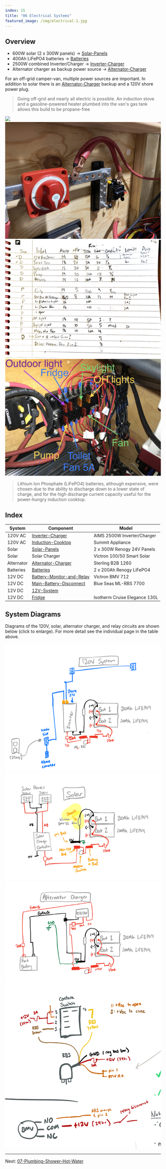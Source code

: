 ```yaml
---
index: 15
title: "06 Electrical Systems"
featured_image: /img/electrical-1.jpg
---
```


## Overview
- 600W solar (2 x 300W panels) → [Solar-Panels](Solar-Panels.md)
- 400Ah LiFePO4 batteries → [Batteries](Batteries.md)
- 2500W combined Inverter/Charger → [Inverter-Charger](Inverter-Charger.md)
- Alternator charger as backup power source → [Alternator-Charger](Alternator-Charger.md)

For an off-grid camper-van, multiple power sources are important. In addition to solar there is an [Alternator-Charger](Alternator-Charger.md) backup and a 120V shore power plug.

> Going off-grid and nearly all electric is possible. An induction stove and a gasoline-powered heater plumbed into the van's gas tank allows this build to be propane-free 

<div class='gallery' data-columns='2'>
	<img src="/img/electrical-1.jpg">
	<img src="/img/electrical-2.jpeg">
	<img src="/img/sketch-fuse-sizing.jpg">
	<img src="/img/12v-header.jpeg">
</div>

> Lithium Ion Phosphate (LiFePO4) batteries, although expensive, were chosen due to the ability to discharge down to a lower state of charge, and for the high discharge current capacity useful for the power-hungry induction cooktop. 

## Index

| System     | Component                           | Model                         |
| ---------- | ----------------------------------- | ----------------------------- |
| 120V AC    | [Inverter-Charger](Inverter-Charger.md)                | AIMS 2500W Inverter/Charger   |
| 120V AC    | [Induction-Cooktop](Induction-Cooktop.md)               | Summit Appliance              |
| Solar      | [Solar-Panels](Solar-Panels.md)                    | 2 x 300W Renogy 24V Panels    |
| Solar      | Solar Charger                       | Victron 100/50 Smart Solar    | 
| Alternator | [Alternator-Charger](Alternator-Charger.md)              | Sterling B2B 1260             |
| Batteries  | [Batteries](Batteries.md)                       | 2 x 200Ah Renogy LiFePO4      |
| 12V DC     | [Battery-Monitor-and-Relay](Battery-Monitor-and-Relay.md) | Victron BMV 712               |
| 12V DC     | [Main-Battery-Disconnect](Main-Battery-Disconnect.md)         | Blue Seas ML-RBS 7700         |
| 12V DC     | [12V-System](12V-System.md)                      |                               |
| 12V DC     | [Fridge](Fridge.md)                          | Isotherm Cruise Elegance 130L |


## System Diagrams 

Diagrams of the 120V, solar, alternator charger, and relay circuits are shown below (click to enlarge). For more detail see the individual page in the table above.

<div class='gallery' data-columns='3'>
	<img src="/img/system-120v.png">
	<img src="/img/system-solar.png">
	<img src="/img/system-b2b.png">
	<img src="/img/van-bmv-contura-switch.png">
	<img src="/img/van-bmv-relay.png">
</div>

---

Next:  [07-Plumbing-Shower-Hot-Water](07-Plumbing-Shower-Hot-Water.md)